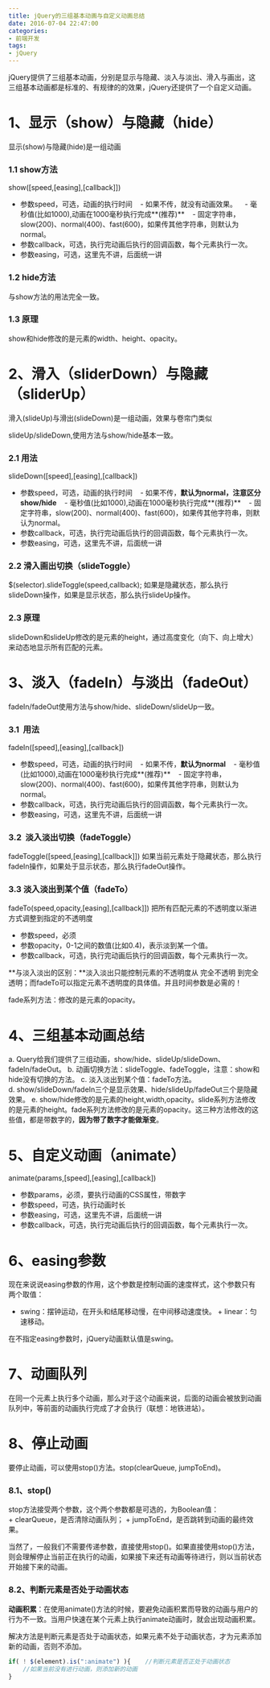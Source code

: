 ```yaml
---
title: jQuery的三组基本动画与自定义动画总结
date: 2016-07-04 22:47:00
categories:
- 前端开发
tags:
- jQuery
---
```


jQuery提供了三组基本动画，分别是显示与隐藏、淡入与淡出、滑入与画出，这三组基本动画都是标准的、有规律的的效果，jQuery还提供了一个自定义动画。
<!-- more -->
1、显示（show）与隐藏（hide）
=============================
显示(show)与隐藏(hide)是一组动画

### 1.1 show方法
show([speed,[easing],[callback]])
+ 参数speed，可选，动画的执行时间
   - 如果不传，就没有动画效果。
   - 毫秒值(比如1000),动画在1000毫秒执行完成**(推荐)**
   - 固定字符串，slow(200)、normal(400)、fast(600)，如果传其他字符串，则默认为normal。
+ 参数callback，可选，执行完动画后执行的回调函数，每个元素执行一次。
+ 参数easing，可选，这里先不讲，后面统一讲

### 1.2 hide方法

与show方法的用法完全一致。

### 1.3 原理

show和hide修改的是元素的width、height、opacity。

2、滑入（sliderDown）与隐藏（sliderUp）
=============================
滑入(slideUp)与滑出(slideDown)是一组动画，效果与卷帘门类似

slideUp/slideDown,使用方法与show/hide基本一致。

### 2.1 用法
slideDown([speed],[easing],[callback])
+ 参数speed，可选，动画的执行时间
   - 如果不传，**默认为normal，注意区分show/hide**
   - 毫秒值(比如1000),动画在1000毫秒执行完成**(推荐)**
   - 固定字符串，slow(200)、normal(400)、fast(600)，如果传其他字符串，则默认为normal。
+ 参数callback，可选，执行完动画后执行的回调函数，每个元素执行一次。
+ 参数easing，可选，这里先不讲，后面统一讲

### 2.2 滑入画出切换（slideToggle）
$(selector).slideToggle(speed,callback);
如果是隐藏状态，那么执行slideDown操作，如果是显示状态，那么执行slideUp操作。

### 2.3 原理

slideDown和slideUp修改的是元素的height，通过高度变化（向下、向上增大）来动态地显示所有匹配的元素。

3、淡入（fadeIn）与淡出（fadeOut）
=============================
fadeIn/fadeOut使用方法与show/hide、slideDown/slideUp一致。

### 3.1  用法
fadeIn([speed],[easing],[callback])
+ 参数speed，可选，动画的执行时间
   - 如果不传，**默认为normal**
   - 毫秒值(比如1000),动画在1000毫秒执行完成**(推荐)**
   - 固定字符串，slow(200)、normal(400)、fast(600)，如果传其他字符串，则默认为normal。
+ 参数callback，可选，执行完动画后执行的回调函数，每个元素执行一次。
+ 参数easing，可选，这里先不讲，后面统一讲

### 3.2  淡入淡出切换（fadeToggle）
fadeToggle([speed,[easing],[callback]])
如果当前元素处于隐藏状态，那么执行fadeIn操作，如果处于显示状态，那么执行fadeOut操作。

### 3.3 淡入淡出到某个值（fadeTo）
fadeTo(speed,opacity,[easing],[callback]])
把所有匹配元素的不透明度以渐进方式调整到指定的不透明度
+ 参数speed，必须
+ 参数opacity，0-1之间的数值(比如0.4)，表示淡到某一个值。
+ 参数callback，可选，执行完动画后执行的回调函数，每个元素执行一次。

**与淡入淡出的区别：**淡入淡出只能控制元素的不透明度从 完全不透明 到完全透明；而fadeTo可以指定元素不透明度的具体值。并且时间参数是必需的！

fade系列方法：修改的是元素的opacity。

4、三组基本动画总结
=============================

a. Query给我们提供了三组动画，show/hide、slideUp/slideDown、fadeIn/fadeOut。
b. 动画切换方法：slideToggle、fadeToggle，注意：show和hide没有切换的方法。
c. 淡入淡出到某个值：fadeTo方法。
d. show/slideDown/fadeIn三个是显示效果、hide/slideUp/fadeOut三个是隐藏效果。
e. show/hide修改的是元素的height,width,opacity。slide系列方法修改的是元素的height。fade系列方法修改的是元素的opacity。这三种方法修改的这些值，都是带数字的，**因为带了数字才能做渐变**。

5、自定义动画（animate）
=============================
animate(params,[speed],[easing],[callback])
+ 参数params，必须，要执行动画的CSS属性，带数字
+ 参数speed，可选，执行动画时长
+ 参数easing，可选，这里先不讲，后面统一讲
+ 参数callback，可选，执行完动画后执行的回调函数，每个元素执行一次。

6、easing参数
=============================
现在来说说easing参数的作用，这个参数是控制动画的速度样式，这个参数只有两个取值：
+ swing：摆钟运动，在开头和结尾移动慢，在中间移动速度快。
+ linear：匀速移动。

在不指定easing参数时，jQuery动画默认值是swing。

7、动画队列
=============================

在同一个元素上执行多个动画，那么对于这个动画来说，后面的动画会被放到动画队列中，等前面的动画执行完成了才会执行（联想：地铁进站）。

8、停止动画
=============================
要停止动画，可以使用stop()方法。stop(clearQueue, jumpToEnd)。
### 8.1、stop()
stop方法接受两个参数，这个两个参数都是可选的，为Boolean值：
+ clearQueue，是否清除动画队列；
+ jumpToEnd，是否跳转到动画的最终效果。

当然了，一般我们不需要传递参数，直接使用stop()。如果直接使用stop()方法，则会理解停止当前正在执行的动画，如果接下来还有动画等待进行，则以当前状态开始接下来的动画。

### 8.2、判断元素是否处于动画状态
**动画积累**：在使用animate()方法的时候，要避免动画积累而导致的动画与用户的行为不一致。当用户快速在某个元素上执行animate动画时，就会出现动画积累。

解决方法是判断元素是否处于动画状态，如果元素不处于动画状态，才为元素添加新的动画，否则不添加。
```js
if( ! $(element).is(":animate") ){    //判断元素是否正处于动画状态
    //如果当前没有进行动画，则添加新的动画
}
```